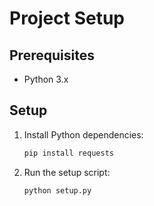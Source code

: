 # Project Setup

## Prerequisites

- Python 3.x

## Setup

1. Install Python dependencies:

   ```sh
   pip install requests
   ```

2. Run the setup script:
   ```sh
   python setup.py
   ```
